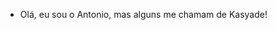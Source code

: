 - Olá, eu sou o Antonio, mas alguns me chamam de Kasyade!

<!---
Kasyade/Kasyade is a ✨ special ✨ repository because its `README.md` (this file) appears on your GitHub profile.
You can click the Preview link to take a look at your changes.
--->
